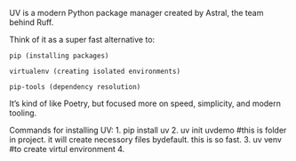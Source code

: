 UV is a modern Python package manager created by Astral, the team behind Ruff.

Think of it as a super fast alternative to:

    pip (installing packages)

    virtualenv (creating isolated environments)

    pip-tools (dependency resolution)

It’s kind of like Poetry, but focused more on speed, simplicity, and modern tooling.

Commands for installing UV: 
    1. pip install uv
    2. uv init uvdemo       #this is folder in project.
    it will create necessory files bydefault. this is so fast.
    3. uv venv              #to create virtul environment
    4. 